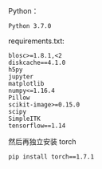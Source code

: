 Python：

    Python 3.7.0

requirements.txt:

    blosc>=1.8.1,<2
    diskcache==4.1.0
    h5py
    jupyter
    matplotlib
    numpy<=1.16.4
    Pillow
    scikit-image>=0.15.0
    scipy
    SimpleITK
    tensorflow==1.14

然后再独立安装 torch

    pip install torch==1.7.1